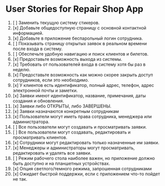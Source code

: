 # User Stories for Repair Shop App

1. [ ] Заменить текущую систему стикеров.
2. [x] Добавьте общедоступную страницу с основной контактной информацией.
3. [x] Добавьте в приложение беспарольный логин сотрудника.
4. [ ] Показывать страницу открытых заявок в реальном времени после входа в систему.
5. [ ] Обеспечьте удобную навигацию и поиск клиентов и билетов.
6. [x] Предоставьте возможность выхода из системы.
7. [x] Требовать от пользователей входа в систему хотя бы раз в неделю.
8. [x] Предоставьте возможность как можно скорее закрыть доступ сотрудников, если это необходимо.
9. [x] У клиентов есть идентификатор, полный адрес, телефон, адрес электронной почты и заметки.
10. [x] Заявки имеют идентификатор, название, примечания, даты создания и обновления.
11. [x] Заявки либо ОТКРЫТЫ, либо ЗАВЕРШЕНЫ.
12. [x] Заявки назначаются конкретным сотрудникам
13. [x] Пользователи могут иметь права сотрудника, менеджера или администратора.
14. [ ] Все пользователи могут создавать и просматривать заявки.
15. [ ] Все пользователи могут создавать, редактировать и просматривать клиентов.
16. [x] Сотрудники могут редактировать только назначенные им заявки.
17. [x] Менеджеры и администраторы могут просматривать, редактировать и удалять все заявки.
18. [ ] Режим рабочего стола наиболее важен, но приложение должно быть доступно и на планшетных устройствах.
19. [x] Опция светлого/темного режима, запрошенная сотрудниками
20. [x] Ожидает быстрой поддержки, если с приложением что-то пойдет не так.
